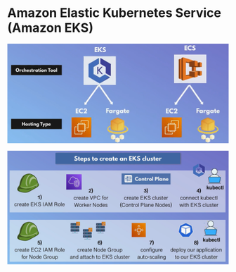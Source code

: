 # Amazon Elastic Kubernetes Service (Amazon EKS)

![alt text](aws-orchestration-tools.png)

![alt text](creating-eks-steps.png)
